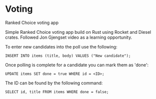# Voting
Ranked Choice voting app

Simple Ranked Choice voting app build on Rust using Rocket and Diesel crates. Followed Jon Gjengset video as a learning opportunity.

To enter new candidates into the poll use the following:

`INSERT INTO items (title, body) VALUES ("New candidate");`

Once polling is complete for a candidate you can mark them as 'done':

`UPDATE items SET done = true WHERE id = <ID>;`

The ID can be found by the following command:
  
`SELECT id, title FROM items WHERE done = false;`
